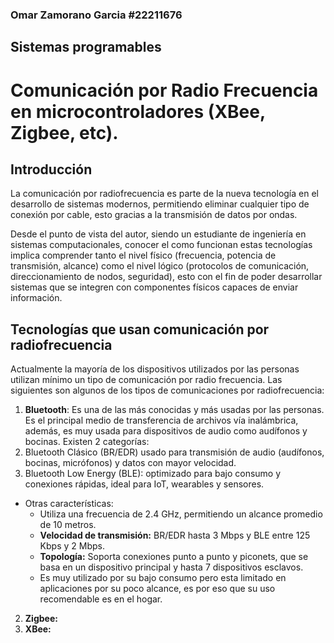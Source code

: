 ### Omar Zamorano Garcia #22211676
## Sistemas programables
# Comunicación por Radio Frecuencia en microcontroladores (XBee, Zigbee, etc).

## Introducción
La comunicación por radiofrecuencia es parte de la nueva tecnología en el desarrollo de sistemas modernos, permitiendo eliminar cualquier tipo de conexión por cable, esto gracias a la transmisión de datos por ondas.

Desde el punto de vista del autor, siendo un estudiante de ingeniería en sistemas computacionales, conocer el como funcionan estas tecnologías implica comprender tanto el nivel físico (frecuencia, potencia de transmisión, alcance) como el nivel lógico (protocolos de comunicación, direccionamiento de nodos, seguridad), esto con el fin de poder desarrollar sistemas que se integren con componentes físicos capaces de enviar información.

## Tecnologías que usan comunicación por radiofrecuencia
Actualmente la mayoría de los dispositivos utilizados por las personas utilizan mínimo un tipo de comunicación por radio frecuencia. Las siguientes son algunos de los tipos de comunicaciones por radiofrecuencia:

1. **Bluetooth**: Es una de las más conocidas y más usadas por las personas. Es el principal medio de transferencia de archivos vía inalámbrica, además, es muy usada para dispositivos de audio como audífonos y bocinas. Existen 2 categorías:
  1. Bluetooth Clásico (BR/EDR) usado para transmisión de audio (audífonos, bocinas, micrófonos) y datos con mayor velocidad.
  2. Bluetooth Low Energy (BLE): optimizado para bajo consumo y conexiones rápidas, ideal para IoT, wearables y sensores.
- Otras características:
  - Utiliza una frecuencia de 2.4 GHz, permitiendo un alcance promedio de 10 metros.
  - **Velocidad de transmisión:** BR/EDR hasta 3 Mbps y BLE entre 125 Kbps y 2 Mbps.
  - **Topología:** Soporta conexiones punto a punto y piconets, que se basa en un dispositivo principal y hasta 7 dispositivos esclavos.
  - Es muy utilizado por su bajo consumo pero esta limitado en aplicaciones por su poco alcance, es por eso que su uso recomendable es en el hogar.

2. **Zigbee:**
3. **XBee:**
